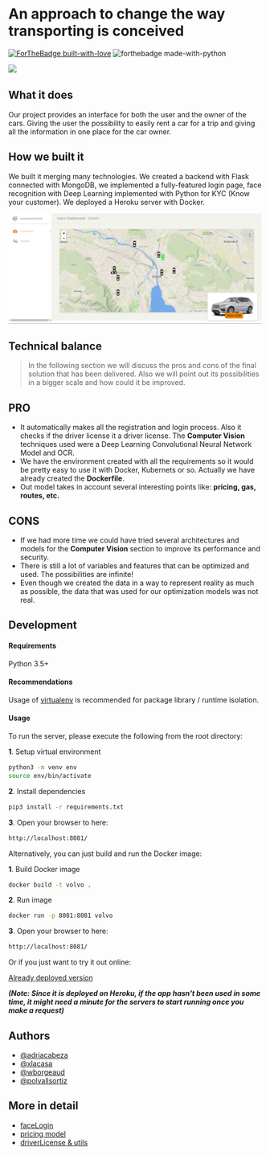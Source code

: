 # An approach to change the way transporting is conceived

[![ForTheBadge built-with-love](http://ForTheBadge.com/images/badges/built-with-love.svg)](https://volvostarthack.herokuapp.com/) ![forthebadge made-with-python](http://ForTheBadge.com/images/badges/made-with-python.svg)

![](https://challengepost-s3-challengepost.netdna-ssl.com/photos/production/software_photos/000/777/850/datas/gallery.jpg)

## What it does
Our project provides an interface for both the user and the owner of the cars. Giving the user the possibility to easily rent a car for a trip and giving all the information in one place for the car owner.

## How we built it
We built it merging many technologies. We created a backend with Flask connected with MongoDB, we implemented a fully-featured login page, face recognition with Deep Learning implemented with Python for KYC (Know your customer). We deployed a Heroku server with Docker.


![](app/static/images/dashboard.png)


## Technical balance

> In the following section we will discuss the pros and cons of the final solution that has been delivered. Also we will point out its possibilities in a bigger scale and how could it be improved.

## PRO
- It automatically makes all the registration and login process. Also it checks if the driver license it a driver license. The  **Computer Vision** techniques used were a Deep Learning Convolutional Neural Network Model and OCR.
- We have the environment created with all the requirements so it would be pretty easy to use it with Docker, Kubernets or so. Actually we have already created the **Dockerfile**. 
- Out model takes in account several interesting points like: **pricing, gas, routes, etc.** 


## CONS
- If we had more time we could have tried several architectures and models for the **Computer Vision** section to improve its performance and security. 
- There is still a lot of variables and features that can be optimized and used. The possibilities are infinite!
- Even though we created the data in a way to represent reality as much as possible, the data that was used for our optimization models was not real.

## Development
#### Requirements
Python 3.5+

#### Recommendations
Usage of [virtualenv](https://realpython.com/blog/python/python-virtual-environments-a-primer/) is recommended for package library / runtime isolation.

#### Usage
To run the server, please execute the following from the root directory:

**1**. Setup virtual environment

```bash
python3 -m venv env
source env/bin/activate
```

**2**. Install dependencies

```bash
pip3 install -r requirements.txt
```

**3**. Open your browser to here:

```bash
http://localhost:8081/
```

Alternatively, you can just build and run the Docker image:

**1**. Build Docker image
```bash
docker build -t volvo .
```

**2**. Run image
```bash
docker run -p 8081:8081 volvo
```

**3**. Open your browser to here:

```bash
http://localhost:8081/
```

Or if you just want to try it out online:

[Already deployed version](https://volvostarthack.herokuapp.com/)

***(Note: Since it is deployed on Heroku, if the app hasn't been used in some time, it might need a minute for the servers to start running once you make a request)***


## Authors
- [@adriacabeza](https://github.com/adriacabeza/)
- [@xlacasa](https://github.com/xlacasa/)
- [@wborgeaud](https://github.com/wborgeaud/)
- [@polvallsortiz](https://github.com/polvallsortiz)


## More in detail
- [faceLogin](https://github.com/adriacabeza/Volvo/tree/master/src/faceLogin)
- [pricing model](https://github.com/adriacabeza/Volvo-Challenge/blob/william/pricing/pricing.md)
- [driverLicense & utils](https://github.com/adriacabeza/Volvo/blob/master/src/utils/Utils.md)

